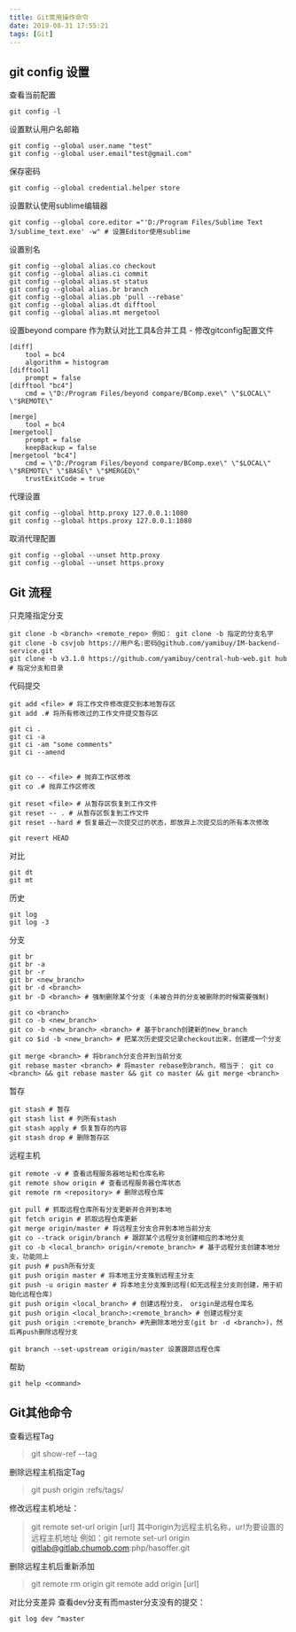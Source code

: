```yaml
---
title: Git常用操作命令
date: 2019-08-31 17:55:21
tags: [Git]
---
```


## git config 设置

查看当前配置
```
git config -l
```
设置默认用户名邮箱
```
git config --global user.name "test"
git config --global user.email"test@gmail.com"
```
保存密码
```
git config --global credential.helper store
```
设置默认使用sublime编辑器
```
git config --global core.editor ="'D:/Program Files/Sublime Text 3/sublime_text.exe' -w" # 设置Editor使用sublime
```
设置别名
```
git config --global alias.co checkout
git config --global alias.ci commit
git config --global alias.st status
git config --global alias.br branch
git config --global alias.pb 'pull --rebase'
git config --global alias.dt difftool
git config --global alias.mt mergetool
```
设置beyond compare 作为默认对比工具&合并工具 - 修改gitconfig配置文件
```
[diff]
    tool = bc4
    algorithm = histogram
[difftool]
    prompt = false
[difftool "bc4"]
    cmd = \"D:/Program Files/beyond compare/BComp.exe\" \"$LOCAL\" \"$REMOTE\"

[merge]
    tool = bc4
[mergetool]
    prompt = false
    keepBackup = false
[mergetool "bc4"]
    cmd = \"D:/Program Files/beyond compare/BComp.exe\" \"$LOCAL\" \"$REMOTE\" \"$BASE\" \"$MERGED\"
    trustExitCode = true
```
代理设置
```
git config --global http.proxy 127.0.0.1:1080
git config --global https.proxy 127.0.0.1:1080
```
取消代理配置
```
git config --global --unset http.proxy
git config --global --unset https.proxy
```

## Git 流程

只克隆指定分支
```
git clone -b <branch> <remote_repo> 例如： git clone -b 指定的分支名字
git clone -b csvjob https://用户名:密码@github.com/yamibuy/IM-backend-service.git
git clone -b v3.1.0 https://github.com/yamibuy/central-hub-web.git hub # 指定分支和目录
```
代码提交
```
git add <file> # 将工作文件修改提交到本地暂存区
git add .# 将所有修改过的工作文件提交暂存区

git ci .
git ci -a
git ci -am "some comments"
git ci --amend


git co -- <file> # 抛弃工作区修改
git co .# 抛弃工作区修改

git reset <file> # 从暂存区恢复到工作文件
git reset -- . # 从暂存区恢复到工作文件
git reset --hard # 恢复最近一次提交过的状态，即放弃上次提交后的所有本次修改

git revert HEAD
```

对比
```
git dt
git mt
```
历史
```
git log
git log -3
```
分支
```
git br
git br -a
git br -r
git br <new_branch>
git br -d <branch>
git br -D <branch> # 强制删除某个分支 (未被合并的分支被删除的时候需要强制)

git co <branch>
git co -b <new_branch> 
git co -b <new_branch> <branch> # 基于branch创建新的new_branch
git co $id -b <new_branch> # 把某次历史提交记录checkout出来，创建成一个分支

git merge <branch> # 将branch分支合并到当前分支  
git rebase master <branch> # 将master rebase到branch，相当于： git co <branch> && git rebase master && git co master && git merge <branch>
```
暂存
```
git stash # 暂存
git stash list # 列所有stash
git stash apply # 恢复暂存的内容
git stash drop # 删除暂存区
```
远程主机
```
git remote -v # 查看远程服务器地址和仓库名称
git remote show origin # 查看远程服务器仓库状态
git remote rm <repository> # 删除远程仓库

git pull # 抓取远程仓库所有分支更新并合并到本地
git fetch origin # 抓取远程仓库更新
git merge origin/master # 将远程主分支合并到本地当前分支
git co --track origin/branch # 跟踪某个远程分支创建相应的本地分支
git co -b <local_branch> origin/<remote_branch> # 基于远程分支创建本地分支，功能同上
git push # push所有分支
git push origin master # 将本地主分支推到远程主分支
git push -u origin master # 将本地主分支推到远程(如无远程主分支则创建，用于初始化远程仓库)
git push origin <local_branch> # 创建远程分支， origin是远程仓库名
git push origin <local_branch>:<remote_branch> # 创建远程分支
git push origin :<remote_branch> #先删除本地分支(git br -d <branch>)，然后再push删除远程分支

git branch --set-upstream origin/master 设置跟踪远程仓库
```
帮助
```
git help <command>
```

## Git其他命令
查看远程Tag
> git show-ref --tag

删除远程主机指定Tag
> git push origin :refs/tags/

修改远程主机地址：
> git remote set-url origin [url]
其中origin为远程主机名称，url为要设置的远程主机地址
例如：git remote set-url origin gitlab@gitlab.chumob.com:php/hasoffer.git

删除远程主机后重新添加
> git remote rm origin
> git remote add origin [url]

对比分支差异
查看dev分支有而master分支没有的提交：
```
git log dev ^master
```
